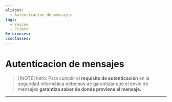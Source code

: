 ```yaml
---
aliases:
  - Autenticacion de mensajes
tags:
  - review
  - Cripto
References: 
cssclasses:
---
```

# Autenticacion de mensajes

> [!NOTE] Intro:
> Para cumplir el **requisito de autenticación** en la seguridad informática debemos de garantizar que el envio de mensajes **garantiza saber de donde proviene el mensaje.**  



***
